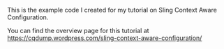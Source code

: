 This is the example code I created for my tutorial on Sling Context Aware Configuration.

You can find the overview page for this tutorial at https://cqdump.wordpress.com/sling-context-aware-configuration/